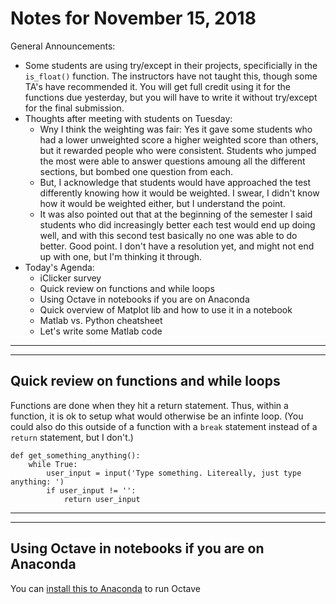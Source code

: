 # Notes for November 15, 2018

General Announcements:
* Some students are using try/except in their projects, specificially in the `is_float()` function. The instructors have not taught this, though some TA's have recommended it. You will get full credit using it for the functions due yesterday, but you will have to write it without try/except for the final submission. 
* Thoughts after meeting with students on Tuesday:
    * Wny I think the weighting was fair: Yes it gave some students who had a lower unweighted score a higher weighted score than others, but it rewarded people who were consistent. Students who jumped the most were able to answer questions amoung all the different sections, but bombed one question from each.
    * But, I acknowledge that students would have approached the test differently knowing how it would be weighted. I swear, I didn't know how it would be weighted either, but I understand the point.
    * It was also pointed out that at the beginning of the semester I said students who did increasingly better each test would end up doing well, and with this second test basically no one was able to do better. Good point. I don't have a resolution yet, and might not end up with one, but I'm thinking it through.
* Today's Agenda:
    * iClicker survey
    * Quick review on functions and while loops
    * Using Octave in notebooks if you are on Anaconda
    * Quick overview of Matplot lib and how to use it in a notebook
    * Matlab vs. Python cheatsheet
    * Let's write some Matlab code

---

---

## Quick review on functions and while loops

Functions are done when they hit a return statement. Thus, within a function, it is ok to setup what would otherwise be an infinte loop. (You could also do this outside of a function with a `break` statement instead of a `return` statement, but I don't.)

```
def get_something_anything():
    while True:
        user_input = input('Type something. Litereally, just type anything: ')
        if user_input != '':
            return user_input
```

---

---


## Using Octave in notebooks if you are on Anaconda

You can [install this to Anaconda](https://anaconda.org/conda-forge/octave_kernel) to run Octave


